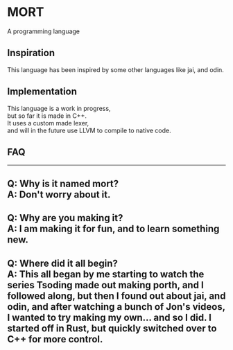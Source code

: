 # MORT 
A programming language 

## Inspiration
This language has been inspired by some other languages like jai, and odin.

## Implementation
This language is a work in progress,  
but so far it is made in C++.  
It uses a custom made lexer,  
and will in the future use LLVM to compile to native code.  

## FAQ
---
Q:  Why is it named mort?  
A:  Don't worry about it.  
---
Q:  Why are you making it?  
A:  I am making it for fun, and to learn something new.  
---
Q:  Where did it all begin?  
A:  This all began by me starting to watch the series Tsoding made out making porth, and I followed along, but then I found out about jai, and odin, and after watching a bunch of Jon's videos, I wanted to try making my own... and so I did. I started off in Rust, but quickly switched over to C++ for more control.  
---
